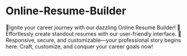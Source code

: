 # Online-Resume-Builder
 🌟Ignite your career journey with our dazzling Online Resume Builder! 🚀 Effortlessly create standout resumes with our user-friendly interface. 🚀 Responsive, secure, and customizable—your professional story begins here. Craft, customize, and conquer your career goals now!
